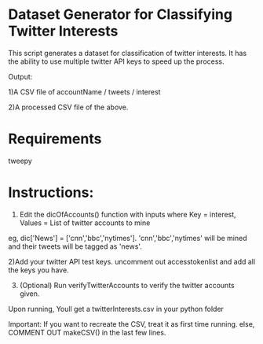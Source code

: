 # Dataset Generator for Classifying Twitter Interests

This script generates a dataset for classification of twitter interests. It has the ability to use multiple twitter API keys to speed up the process. 

Output: 

1)A CSV file of accountName / tweets / interest

2)A processed CSV file of the above.

# Requirements

tweepy

# Instructions:

1) Edit the dicOfAccounts() function with inputs where Key = interest, Values = List of twitter accounts to mine

eg, dic['News'] = ['cnn','bbc','nytimes']. 'cnn','bbc','nytimes' will be mined and their tweets will be tagged as 'news'.

2)Add your twitter API test keys. uncomment out accesstokenlist and add all the keys you have.

3) (Optional) Run verifyTwitterAccounts to verify the twitter accounts given.

Upon running, Youll get a twitterInterests.csv in your python folder

Important:
If you want to recreate the CSV, treat it as first time running. else, COMMENT OUT makeCSV() in the last few lines.
